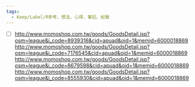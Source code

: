 ```yaml
---
tags:
  - Keep/Label/R參考、想法、心得、筆記、紀錄
---
```



- [ ] http://www.momoshop.com.tw/goods/GoodsDetail.jsp?osm=league&i_code=8939316&cid=apuad&oid=1&memid=6000018869
http://www.momoshop.com.tw/goods/GoodsDetail.jsp?osm=league&i_code=7176545&cid=apuad&oid=1&memid=6000018869
http://www.momoshop.com.tw/goods/GoodsDetail.jsp?osm=league&i_code=8679598&cid=apuad&oid=1&memid=6000018869
http://www.momoshop.com.tw/goods/GoodsDetail.jsp?osm=league&i_code=8555930&cid=apuad&oid=1&memid=6000018869